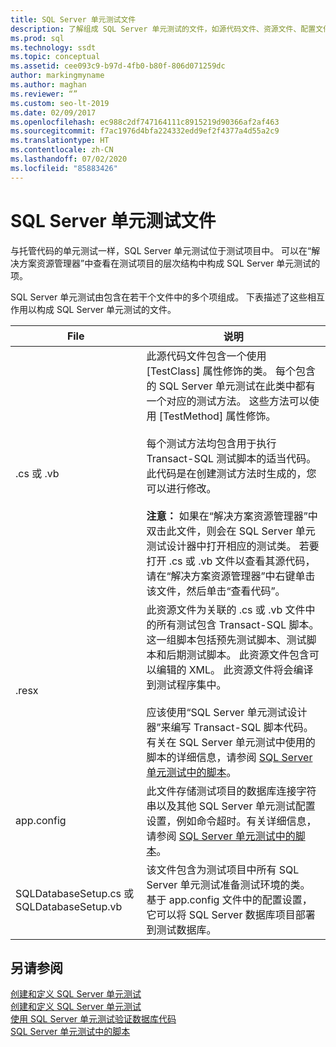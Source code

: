 ```yaml
---
title: SQL Server 单元测试文件
description: 了解组成 SQL Server 单元测试的文件，如源代码文件、资源文件、配置文件和设置文件。
ms.prod: sql
ms.technology: ssdt
ms.topic: conceptual
ms.assetid: cee093c9-b97d-4fb0-b80f-806d071259dc
author: markingmyname
ms.author: maghan
ms.reviewer: “”
ms.custom: seo-lt-2019
ms.date: 02/09/2017
ms.openlocfilehash: ec988c2df747164111c8915219d90366af2af463
ms.sourcegitcommit: f7ac1976d4bfa224332edd9ef2f4377a4d55a2c9
ms.translationtype: HT
ms.contentlocale: zh-CN
ms.lasthandoff: 07/02/2020
ms.locfileid: "85883426"
---
```

# <a name="sql-server-unit-test-files"></a>SQL Server 单元测试文件

与托管代码的单元测试一样，SQL Server 单元测试位于测试项目中。 可以在“解决方案资源管理器”中查看在测试项目的层次结构中构成 SQL Server 单元测试的项。  
  
SQL Server 单元测试由包含在若干个文件中的多个项组成。 下表描述了这些相互作用以构成 SQL Server 单元测试的文件。  
  
|**File**|**说明**|  
|------------|-------------------|  
|.cs 或 .vb|此源代码文件包含一个使用 [TestClass] 属性修饰的类。 每个包含的 SQL Server 单元测试在此类中都有一个对应的测试方法。 这些方法可以使用 [TestMethod] 属性修饰。<br /><br />每个测试方法均包含用于执行 Transact\-SQL 测试脚本的适当代码。 此代码是在创建测试方法时生成的，您可以进行修改。<br /><br />**注意：** 如果在“解决方案资源管理器”中双击此文件，则会在 SQL Server 单元测试设计器中打开相应的测试类。 若要打开 .cs 或 .vb 文件以查看其源代码，请在“解决方案资源管理器”中右键单击该文件，然后单击“查看代码”。|  
|.resx|此资源文件为关联的 .cs 或 .vb 文件中的所有测试包含 Transact\-SQL 脚本。 这一组脚本包括预先测试脚本、测试脚本和后期测试脚本。 此资源文件包含可以编辑的 XML。 此资源文件将会编译到测试程序集中。<br /><br />应该使用“SQL Server 单元测试设计器”来编写 Transact\-SQL 脚本代码。 有关在 SQL Server 单元测试中使用的脚本的详细信息，请参阅 [SQL Server 单元测试中的脚本](../ssdt/scripts-in-sql-server-unit-tests.md)。|  
|app.config|此文件存储测试项目的数据库连接字符串以及其他 SQL Server 单元测试配置设置，例如命令超时。有关详细信息，请参阅 [SQL Server 单元测试中的脚本](../ssdt/scripts-in-sql-server-unit-tests.md)。|  
|SQLDatabaseSetup.cs 或 SQLDatabaseSetup.vb|该文件包含为测试项目中所有 SQL Server 单元测试准备测试环境的类。 基于 app.config 文件中的配置设置，它可以将 SQL Server 数据库项目部署到测试数据库。|  
  
## <a name="see-also"></a>另请参阅  
[创建和定义 SQL Server 单元测试](../ssdt/creating-and-defining-sql-server-unit-tests.md)  
[创建和定义 SQL Server 单元测试](../ssdt/creating-and-defining-sql-server-unit-tests.md)  
[使用 SQL Server 单元测试验证数据库代码](../ssdt/verifying-database-code-by-using-sql-server-unit-tests.md)  
[SQL Server 单元测试中的脚本](../ssdt/scripts-in-sql-server-unit-tests.md)  
  
